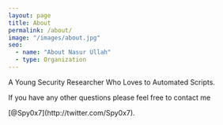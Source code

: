 ```yaml
---
layout: page
title: About
permalink: /about/
image: "/images/about.jpg"
seo:
  - name: "About Nasur Ullah"
  - type: Organization
---
```


<p> A Young Security Researcher Who Loves to Automated Scripts. </p>

<p> If you have any other questions please feel free to contact me </p> [@Spy0x7](http://twitter.com/Spy0x7).
